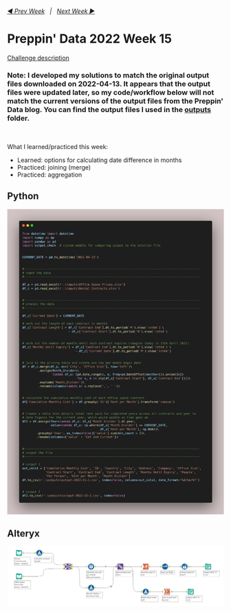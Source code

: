 <h6><a href="..\preppin-data-2022-14\README.md">◀  Prev Week</a>&nbsp;&nbsp;&nbsp;|&nbsp;&nbsp;&nbsp;<a href="..\preppin-data-2022-16\README.md">Next Week  ▶</a></h6>

# Preppin' Data 2022 Week 15

[Challenge description](https://preppindata.blogspot.com/2022/04/2022-week-15-property-management.html)

### Note: I developed my solutions to match the original output files downloaded on 2022-04-13. It appears that the output files were updated later, so my code/workflow below will not match the current versions of the output files from the Preppin' Data blog. You can find the output files I used in the [outputs](outputs) folder.
<br>

What I learned/practiced this week:
* Learned: options for calculating date difference in months
* Practiced: joining (merge)
* Practiced: aggregation

## Python
<a href="preppin-data-2022-15.py">
<img src="img-python-code-2022-15.png?raw=true" alt="Python code">
</a>

## Alteryx
<a href="preppin-data-2022-15.yxzp">
<img src="img-alteryx-2022-15.png?raw=true" alt="Alteryx workflow">
</a>
